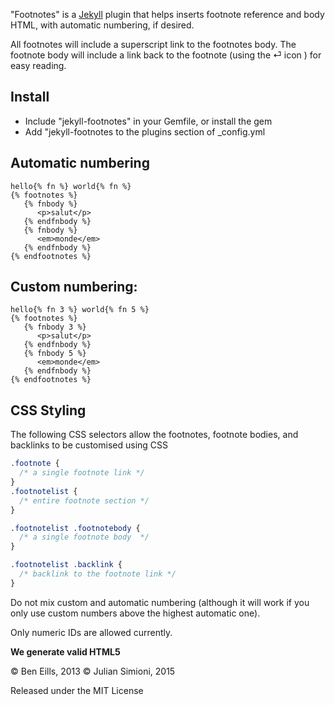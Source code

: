 "Footnotes" is a [Jekyll](http://jekyllrb.com/) plugin that helps inserts
footnote reference and body HTML, with automatic numbering, if desired.

All footnotes will include a superscript link to the footnotes body. The
footnote body will include a link back to the footnote (using the ⏎ icon ) for
easy reading.

## Install

* Include "jekyll-footnotes" in your Gemfile, or install the gem
* Add "jekyll-footnotes to the plugins section of \_config.yml

## Automatic numbering
    hello{% fn %} world{% fn %}
    {% footnotes %}
       {% fnbody %}
          <p>salut</p>
       {% endfnbody %}
       {% fnbody %}
          <em>monde</em>
       {% endfnbody %}
    {% endfootnotes %}

## Custom numbering:
    hello{% fn 3 %} world{% fn 5 %}
    {% footnotes %}
       {% fnbody 3 %}
          <p>salut</p>
       {% endfnbody %}
       {% fnbody 5 %}
          <em>monde</em>
       {% endfnbody %}
    {% endfootnotes %}

## CSS Styling
The following CSS selectors allow the footnotes, footnote bodies, and backlinks
to be customised using CSS

```CSS
.footnote {
  /* a single footnote link */
}
.footnotelist {
  /* entire footnote section */
}

.footnotelist .footnotebody {
  /* a single footnote body  */
}

.footnotelist .backlink {
  /* backlink to the footnote link */
}
```

Do not mix custom and automatic numbering (although it will work if you only
use custom numbers above the highest automatic one).

Only numeric IDs are allowed currently.

**We generate valid HTML5**


© Ben Eills, 2013
© Julian Simioni, 2015

Released under the MIT License
